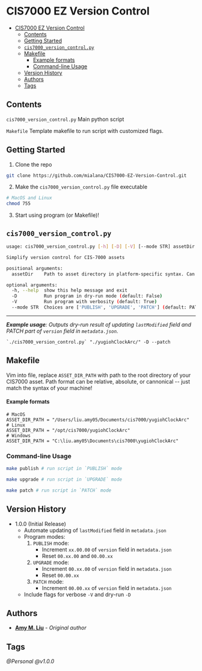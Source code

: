 # CIS7000 EZ Version Control

- [CIS7000 EZ Version Control](#cis7000-ez-version-control)
  - [Contents](#contents)
  - [Getting Started](#getting-started)
  - [`cis7000_version_control.py`](#cis7000_version_controlpy)
  - [Makefile](#makefile)
      - [Example formats](#example-formats)
    - [Command-line Usage](#command-line-usage)
  - [Version History](#version-history)
  - [Authors](#authors)
  - [Tags](#tags)

## Contents

`cis7000_version_control.py` Main python script

`Makefile`
Template makefile to run script with customized flags.

## Getting Started
1. Clone the repo
```bash
git clone https://github.com/mialana/CIS7000-EZ-Version-Control.git
```
2. Make the `cis7000_version_control.py` file executable
```bash
# MacOS and Linux
chmod 755
```
3. Start using program (or Makefile)!


## `cis7000_version_control.py`
```bash
usage: cis7000_version_control.py [-h] [-D] [-V] [--mode STR] assetDir

Simplify version control for CIS-7000 assets

positional arguments:
  assetDir    Path to asset directory in platform-specific syntax. Can be relative, absolute, cannonical, etc.

optional arguments:
  -h, --help  show this help message and exit
  -D          Run program in dry-run mode (default: False)
  -V          Run program with verbosity (default: True)
  --mode STR  Choices are ['PUBLISH', 'UPGRADE', 'PATCH'] (default: PATCH)
```
---
***Example usage**: Outputs dry-run result of updating `lastModified` field and PATCH part of `version` field in `metadata.json`.*
```make
`./cis7000_version_control.py` "./yugiohClockArc/" -D --patch
```

## Makefile

Vim into file, replace `ASSET_DIR_PATH` with path to the root directory of your CIS7000 asset. Path format can be relative, absolute, or cannonical -- just match the syntax of your machine!

#### Example formats
```make
# MacOS
ASSET_DIR_PATH = "/Users/liu.amy05/Documents/cis7000/yugiohClockArc"
# Linux
ASSET_DIR_PATH = "/opt/cis7000/yugiohClockArc"
# Windows
ASSET_DIR_PATH = "C:\liu.amy05\Documents\cis7000\yugiohClockArc"
```

### Command-line Usage

```bash
make publish # run script in `PUBLISH` mode
```

```bash
make upgrade # run script in `UPGRADE` mode
```

```bash
make patch # run script in `PATCH` mode
```

## Version History

* 1.0.0 (Initial Release)
  * Automate updating of `lastModified` field in `metadata.json`
  * Program modes:
    1. `PUBLISH` mode:
       * Increment `xx.00.00` of `version` field in `metadata.json`
       * Reset `00.xx.00` and `00.00.xx`
    2. `UPGRADE` mode:
       * Increment `00.xx.00` of `version` field in `metadata.json`
       * Reset `00.00.xx`
    3. `PATCH` mode:
       * Increment `00.00.xx` of `version` field in `metadata.json`
  * Include flags for verbose `-V` and dry-run `-D`

## Authors

* [**Amy M. Liu**](liu.amy05@gmail.com) - *Original author*

## Tags

*@Personal*
*@v1.0.0*